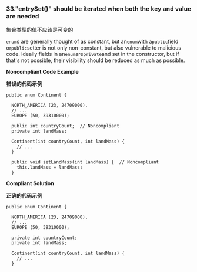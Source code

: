 
### 33."entrySet()" should be iterated when both the key and value are needed

集合类型的值不应该是可变的

`enum`s are generally thought of as constant, but an`enum`with a`public`field or`public`setter is not only non-constant, but also vulnerable to malicious code. Ideally fields in an`enum`are`private`and set in the constructor, but if that's not possible, their visibility should be reduced as much as possible.

**Noncompliant Code Example**

**错误的代码示例**

```
public enum Continent {

  NORTH_AMERICA (23, 24709000),
  // ...
  EUROPE (50, 39310000);

  public int countryCount;  // Noncompliant
  private int landMass;

  Continent(int countryCount, int landMass) {
    // ...
  }

  public void setLandMass(int landMass) {  // Noncompliant
    this.landMass = landMass;
  }
```


**Compliant Solution**

**正确的代码示例**

```
public enum Continent {

  NORTH_AMERICA (23, 24709000),
  // ...
  EUROPE (50, 39310000);

  private int countryCount;
  private int landMass;

  Continent(int countryCount, int landMass) {
    // ...
  }
```


